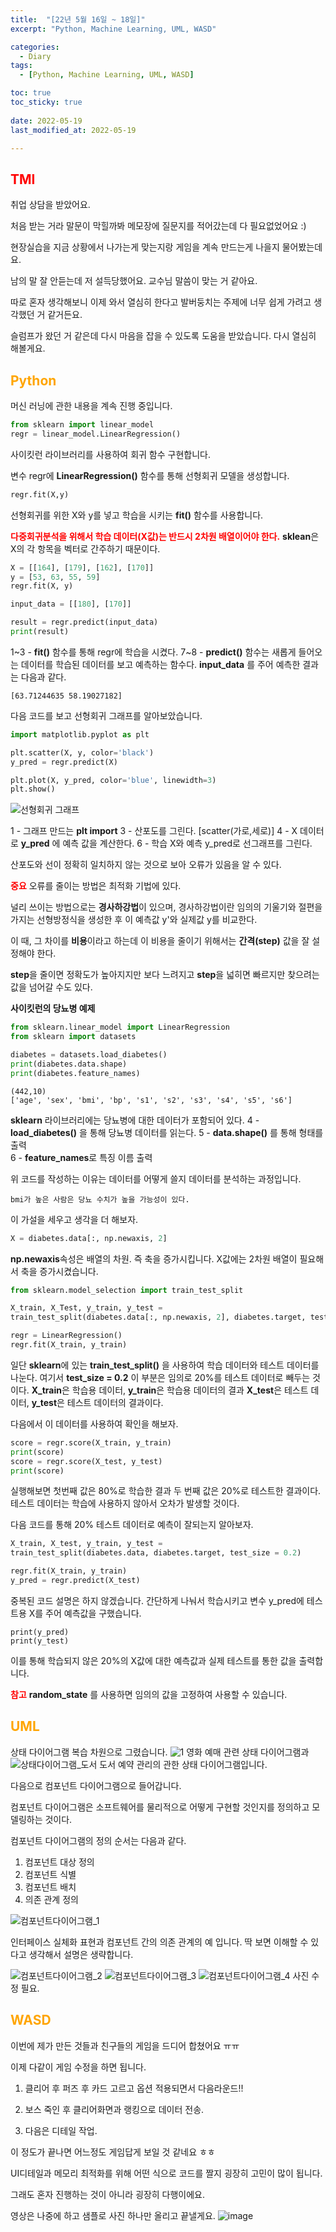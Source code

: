 ```yaml
---
title:  "[22년 5월 16일 ~ 18일]"
excerpt: "Python, Machine Learning, UML, WASD"

categories:
  - Diary
tags:
  - [Python, Machine Learning, UML, WASD]

toc: true
toc_sticky: true
 
date: 2022-05-19
last_modified_at: 2022-05-19

---
```

## <span style="color:red">TMI</span>
취업 상담을 받았어요.

처음 받는 거라 말문이 막힐까봐 메모장에 질문지를 적어갔는데 다 필요없었어요 :)

현장실습을 지금 상황에서 나가는게 맞는지랑 게임을 계속 만드는게 나을지 물어봤는데요.

남의 말 잘 안듣는데 저 설득당했어요. 교수님 말씀이 맞는 거 같아요.

따로 혼자 생각해보니 이제 와서 열심히 한다고 발버둥치는 주제에 너무 쉽게 가려고 생각했던 거 같거든요.

슬럼프가 왔던 거 같은데 다시 마음을 잡을 수 있도록 도움을 받았습니다. 다시 열심히 해볼게요.
## <span style="color:orange">Python</span>
머신 러닝에 관한 내용을 계속 진행 중입니다.

```python
from sklearn import linear_model
regr = linear_model.LinearRegression()
```
사이킷런 라이브러리를 사용하여 회귀 함수 구현합니다.

변수 regr에 **LinearRegression()** 함수를 통해 선형회귀 모델을 생성합니다.

```python
regr.fit(X,y)
```
선형회귀를 위한 X와 y를 넣고 학습을 시키는 **fit()** 함수를 사용합니다.

**<span style="color:red">다중회귀분석을 위해서 학습 데이터(X값)는 반드시 2차원 배열이어야 한다.</span>**
**sklean**은 X의 각 항목을 벡터로 간주하기 때문이다.

```python
X = [[164], [179], [162], [170]]
y = [53, 63, 55, 59]
regr.fit(X, y)

input_data = [[180], [170]]

result = regr.predict(input_data)
print(result)
```

1~3 - **fit()** 함수를 통해 regr에 학습을 시켰다.
7~8 - **predict()** 함수는 새롭게 들어오는 데이터를 학습된 데이터를 보고 예측하는 함수다.
**input_data** 를 주어 예측한 결과는 다음과 같다.   
```
[63.71244635 58.19027182]
```
다음 코드를 보고 선형회귀 그래프를 알아보았습니다.
```python
import matplotlib.pyplot as plt

plt.scatter(X, y, color='black')
y_pred = regr.predict(X)

plt.plot(X, y_pred, color='blue', linewidth=3)
plt.show()
```
![선형회귀 그래프](https://user-images.githubusercontent.com/102167336/169219635-bd084427-9c06-473b-bd93-0db733db5d94.png)

1 - 그래프 만드는 **plt import**
3 - 산포도를 그린다. [scatter(가로,세로)]
4 - X 데이터로 **y_pred** 에 예측 값을 계산한다.
6 - 학습 X와 예측 y_pred로 선그래프를 그린다.

산포도와 선이 정확히 일치하지 않는 것으로 보아 오류가 있음을 알 수 있다.

**<span style="color:red">중요</span>** 오류를 줄이는 방법은 최적화 기법에 있다.

널리 쓰이는 방법으로는 **경사하강법**이 있으며, 
경사하강법이란 임의의 기울기와 절편을 가지는 선형방정식을 생성한 후 이 예측값 y'와 실제값 y를 비교한다.

이 때, 그 차이를 **비용**이라고 하는데 이 비용을 줄이기 위해서는 **간격(step)** 값을 잘 설정해야 한다.

**step**을 줄이면 정확도가 높아지지만 보다 느려지고
**step**을 넓히면 빠르지만 찾으려는 값을 넘어갈 수도 있다.

**사이킷런의 당뇨병 예제**
```python
from sklearn.linear_model import LinearRegression
from sklearn import datasets

diabetes = datasets.load_diabetes()
print(diabetes.data.shape)
print(diabetes.feature_names)
```
```
(442,10)
['age', 'sex', 'bmi', 'bp', 's1', 's2', 's3', 's4', 's5', 's6']
```
**sklearn** 라이브러리에는 당뇨병에 대한 데이터가 포함되어 있다.
4 - **load_diabetes()** 을 통해 당뇨병 데이터를 읽는다.
5 - **data.shape()** 를 통해 형태를 출력  
6 - **feature_names**로 특징 이름 출력

위 코드를 작성하는 이유는 데이터를 어떻게 쓸지 데이터를 분석하는 과정입니다.

```
bmi가 높은 사람은 당뇨 수치가 높을 가능성이 있다.
```
이 가설을 세우고 생각을 더 해보자.

```python
X = diabetes.data[:, np.newaxis, 2]
```

**np.newaxis**속성은 배열의 차원. 즉 축을 증가시킵니다.
X값에는 2차원 배열이 필요해서 축을 증가시켰습니다.

```python
from sklearn.model_selection import train_test_split

X_train, X_Test, y_train, y_test = 
train_test_split(diabetes.data[:, np.newaxis, 2], diabetes.target, test_size = 0.2)

regr = LinearRegression()
regr.fit(X_train, y_train)
```

일단 **sklearn**에 있는 **train_test_split()** 을 사용하여 학습 데이터와 테스트 데이터를 나눈다. 
여기서 **test_size = 0.2** 이 부분은 임의로 20%를 테스트 데이터로 빼두는 것이다.
**X_train**은 학습용 데이터, **y_train**은 학습용 데이터의 결과
**X_test**은 테스트 데이터, **y_test**은 테스트 데이터의 결과이다.

다음에서 이 데이터를 사용하여 확인을 해보자.

```python
score = regr.score(X_train, y_train)
print(score)
score = regr.score(X_test, y_test)
print(score)
```
실행해보면 첫번째 값은 80%로 학습한 결과 두 번째 값은 20%로 테스트한 결과이다.
테스트 데이터는 학습에 사용하지 않아서 오차가 발생할 것이다.

다음 코드를 통해 20% 테스트 데이터로 예측이 잘되는지 알아보자.
```python
X_train, X_test, y_train, y_test = 
train_test_split(diabetes.data, diabetes.target, test_size = 0.2)

regr.fit(X_train, y_train)
y_pred = regr.predict(X_test)
```
중복된 코드 설명은 하지 않겠습니다.
간단하게 나눠서 학습시키고 변수 y_pred에 테스트용 X를 주어 예측값을 구했습니다.

```
print(y_pred)
print(y_test)
```

이를 통해 학습되지 않은 20%의 X값에 대한 예측값과 실제 테스트를 통한 값을 출력합니다.

**<span style="color:red">참고</span>** **random_state** 를 사용하면 임의의 값을 고정하여 사용할 수 있습니다.

## <span style="color:orange">UML</span>
상태 다이어그램 복습 차원으로 그렸습니다.
![1](https://user-images.githubusercontent.com/102167336/169238288-60024a5c-d0ad-4024-bbf9-33896e3d8883.png)
영화 예매 관련 상태 다이어그램과
![상태다이어그램_도서](https://user-images.githubusercontent.com/102167336/169238292-cd394650-9b24-4675-a900-22fa05df99bf.png)
도서 예약 관리의 관한 상태 다이어그램입니다.

다음으로 컴포넌트 다이어그램으로 들어갑니다.

컴포넌트 다이어그램은 소프트웨어를 물리적으로 어떻게 구현할 것인지를 정의하고 모델링하는 것이다.

컴포넌트 다이어그램의 정의 순서는 다음과 같다.
1. 컴포넌트 대상 정의
2. 컴포넌트 식별
3. 컴포넌트 배치
4. 의존 관계 정의

![컴포넌트다이어그램_1](https://user-images.githubusercontent.com/102167336/169240569-40381f8d-21ed-4ec4-9650-8864f896eb06.png)

인터페이스 실체화 표현과 컴포넌트 간의 의존 관계의 예 입니다.
딱 보면 이해할 수 있다고 생각해서 설명은 생략합니다.

![컴포넌트다이어그램_2](https://user-images.githubusercontent.com/102167336/169240573-ce9502ca-93f0-469f-8a18-db110a807ff0.png)
![컴포넌트다이어그램_3](https://user-images.githubusercontent.com/102167336/169240577-394b20d1-f81a-44c8-b620-322c34930434.png)
![컴포넌트다이어그램_4](https://user-images.githubusercontent.com/102167336/169240581-ad951ad6-0005-4474-977d-b85ec0337d65.png)
사진 수정 필요.
## <span style="color:orange">WASD</span>

이번에 제가 만든 것들과 친구들의 게임을 드디어 합쳤어요 ㅠㅠ

이제 다같이 게임 수정을 하면 됩니다.

1. 클리어 후 퍼즈 후 카드 고르고 옵션 적용되면서 다음라운드!!

2. 보스 죽인 후 클리어화면과 랭킹으로 데이터 전송.

3. 다음은 디테일 작업. 

이 정도가 끝나면 어느정도 게임답게 보일 것 같네요 ㅎㅎ

UI디테일과 메모리 최적화를 위해 어떤 식으로 코드를 짤지 굉장히 고민이 많이 됩니다. 

그래도 혼자 진행하는 것이 아니라 굉장히 다행이에요.

영상은 나중에 하고 샘플로 사진 하나만 올리고 끝낼게요.
![image](https://user-images.githubusercontent.com/102167336/169242122-78174707-5f39-4874-b020-09df4b151320.png)
